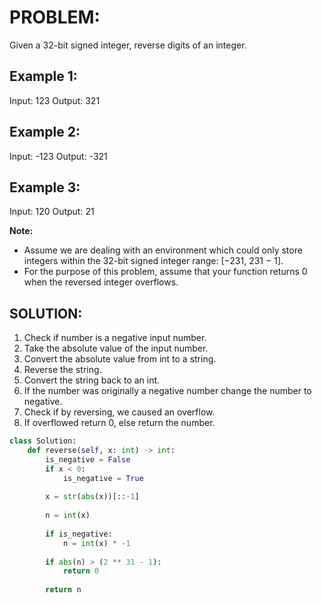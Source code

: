 # PROBLEM: 
Given a 32-bit signed integer, reverse digits of an integer.

## Example 1:
Input: 123
Output: 321

## Example 2:
Input: -123
Output: -321

## Example 3:
Input: 120
Output: 21

**Note:**
- Assume we are dealing with an environment which could only store integers within the 32-bit signed integer range: [−231, 231 − 1].
- For the purpose of this problem, assume that your function returns 0 when the reversed integer overflows.

## SOLUTION:
1. Check if number is a negative input number.
2. Take the absolute value of the input number.
3. Convert the absolute value from int to a string.
4. Reverse the string.
5. Convert the string back to an int.
6. If the number was originally a negative number change the number to negative.
7. Check if by reversing, we caused an overflow.
8. If overflowed return 0, else return the number.

```python
class Solution:
    def reverse(self, x: int) -> int:
        is_negative = False
        if x < 0:
            is_negative = True
        
        x = str(abs(x))[::-1]
        
        n = int(x)
        
        if is_negative:
            n = int(x) * -1
        
        if abs(n) > (2 ** 31 - 1):
            return 0
        
        return n
